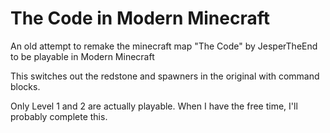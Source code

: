 # The Code in Modern Minecraft

An old attempt to remake the minecraft map "The Code" by JesperTheEnd to be playable in Modern Minecraft

This switches out the redstone and spawners in the original with command blocks.

Only Level 1 and 2 are actually playable. When I have the free time, I'll probably complete this.
